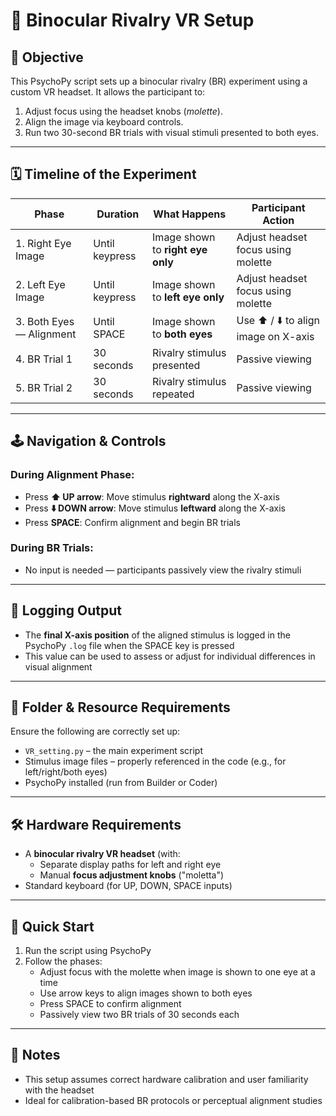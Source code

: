 # 📘 Binocular Rivalry VR Setup 

## 🧠 Objective

This PsychoPy script sets up a binocular rivalry (BR) experiment using a custom VR headset. It allows the participant to:

1. Adjust focus using the headset knobs (*molette*).
2. Align the image via keyboard controls.
3. Run two 30-second BR trials with visual stimuli presented to both eyes.

---

## 🗓️ Timeline of the Experiment

| **Phase**                | **Duration**  | **What Happens**                        | **Participant Action**                    |
|--------------------------|---------------|------------------------------------------|-------------------------------------------|
| 1. Right Eye Image       | Until keypress| Image shown to **right eye only**       | Adjust headset focus using molette        |
| 2. Left Eye Image        | Until keypress| Image shown to **left eye only**        | Adjust headset focus using molette        |
| 3. Both Eyes — Alignment | Until SPACE   | Image shown to **both eyes**            | Use ⬆️ / ⬇️ to align image on X-axis       |
| 4. BR Trial 1            | 30 seconds    | Rivalry stimulus presented              | Passive viewing                           |
| 5. BR Trial 2            | 30 seconds    | Rivalry stimulus repeated               | Passive viewing                           |

---

## 🕹️ Navigation & Controls

### During Alignment Phase:

- Press **⬆️ UP arrow**: Move stimulus **rightward** along the X-axis
- Press **⬇️ DOWN arrow**: Move stimulus **leftward** along the X-axis
- Press **SPACE**: Confirm alignment and begin BR trials

### During BR Trials:

- No input is needed — participants passively view the rivalry stimuli

---

## 🧾 Logging Output

- The **final X-axis position** of the aligned stimulus is logged in the PsychoPy `.log` file when the SPACE key is pressed
- This value can be used to assess or adjust for individual differences in visual alignment

---

## 📂 Folder & Resource Requirements

Ensure the following are correctly set up:

- `VR_setting.py` – the main experiment script
- Stimulus image files – properly referenced in the code (e.g., for left/right/both eyes)
- PsychoPy installed (run from Builder or Coder)

---

## 🛠️ Hardware Requirements

- A **binocular rivalry VR headset** (with:
  - Separate display paths for left and right eye
  - Manual **focus adjustment knobs** ("moletta")
- Standard keyboard (for UP, DOWN, SPACE inputs)

---

## 🧪 Quick Start

1. Run the script using PsychoPy
2. Follow the phases:
   - Adjust focus with the molette when image is shown to one eye at a time
   - Use arrow keys to align images shown to both eyes
   - Press SPACE to confirm alignment
   - Passively view two BR trials of 30 seconds each

---

## 📌 Notes

- This setup assumes correct hardware calibration and user familiarity with the headset
- Ideal for calibration-based BR protocols or perceptual alignment studies

